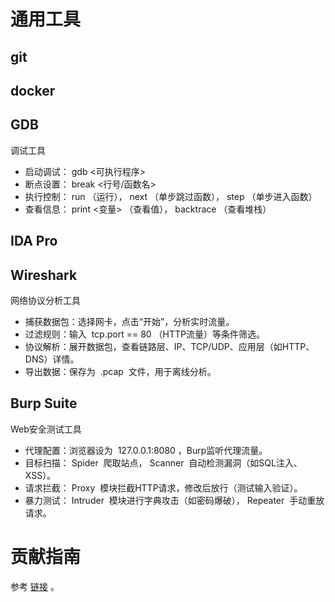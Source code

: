 
# 通用工具

## git

## docker

## GDB
调试工具
- 启动调试： gdb <可执行程序> 
- 断点设置： break <行号/函数名> 
- 执行控制： run （运行）， next （单步跳过函数）， step （单步进入函数）
- 查看信息： print <变量> （查看值）， backtrace （查看堆栈）

## IDA Pro

## Wireshark
网络协议分析工具
- 捕获数据包：选择网卡，点击“开始”，分析实时流量。
- 过滤规则：输入  tcp.port == 80 （HTTP流量）等条件筛选。
- 协议解析：展开数据包，查看链路层、IP、TCP/UDP、应用层（如HTTP、DNS）详情。
- 导出数据：保存为  .pcap  文件，用于离线分析。

## Burp Suite
Web安全测试工具
- 代理配置：浏览器设为  127.0.0.1:8080 ，Burp监听代理流量。
- 目标扫描： Spider  爬取站点， Scanner  自动检测漏洞（如SQL注入、XSS）。
- 请求拦截： Proxy  模块拦截HTTP请求，修改后放行（测试输入验证）。
- 暴力测试： Intruder  模块进行字典攻击（如密码爆破）， Repeater  手动重放请求。
# 贡献指南

参考 [链接](https://github.com/OpenHUTB/.github/blob/master/CONTRIBUTING.md) 。
